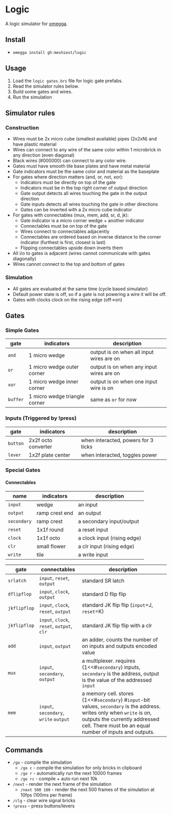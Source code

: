 # Logic

A logic simulator for [omegga](https://github.com/brickadia-community/omegga).

## Install

* `omegga install gh:meshiest/logic`

## Usage

1. Load the `logic gates.brs` file for logic gate prefabs.
2. Read the simulator rules below.
3. Build some gates and wires.
4. Run the simulation

## Simulator rules

### Construction

* Wires must be 2x micro cube (smallest available) pipes (2x2xN) and have plastic material
* Wires can connect to any wire of the same color within 1 microbrick in any direction (even diagonal)
* Black wires (#000000) can connect to any color wire.
* Gates must have smooth tile base plates and have metal material
* Gate indicators must be the same color and material as the baseplate
* For gates where direction matters (and, or, not, xor):
  * Indicators must be directly on top of the gate
  * Indicators must be in the top right corner of output direction
  * Gate output detects all wires touching the gate in the output direction
  * Gate inputs detects all wires touching the gate in other directions
  * Gates can be inverted with a 2x micro cube indicator
* For gates with connectables (mux, mem, add, sr, d, jk):
  * Gate indicator is a micro corner wedge + another indicator
  * Connectables must be on top of the gate
  * Wires connect to connectables adjacently
  * Connectables are ordered based on inverse distance to the corner indicator (furthest is first, closest is last)
  * Flipping connectables upside down inverts them
* All i/o to gates is adjacent (wires cannot communicate with gates diagonally)
* Wires cannot connect to the top and bottom of gates

### Simulation

* All gates are evaluated at the same time (cycle based simulator)
* Default power state is off, so if a gate is not powering a wire it will be off.
* Gates with clocks clock on the rising edge (off->on)

## Gates

### Simple Gates

|gate|indicators|description|
|-|-|-|
|`and`|1 micro wedge|output is on when all input wires are on|
|`or`|1 micro wedge outer corner|output is on when any input wires are on|
|`xor`|1 micro wedge inner corner|output is on when one input wire is on|
|`buffer`|1 micro wedge triangle corner|same as `or` for now|

### Inputs (Triggered by !press)

|gate|indicators|description|
|-|-|-|
|`button`|2x2f octo converter|when interacted, powers for 3 ticks|
|`lever`|1x2f plate center|when interacted, toggles power|

### Special Gates

#### Connectables
|name|indicators|description|
|-|-|-|
|`input`|wedge|an input|
|`output`|ramp crest end|an output|
|`secondary`|ramp crest|a secondary input/output|
|`reset`|1x1f round|a reset input|
|`clock`|1x1f octo|a clock input (rising edge)|
|`clr`|small flower|a clr input (rising edge)|
|`write`|tile|a write input|

|gate|connectables|description|
|-|-|-|
|`srlatch`|`input`, `reset`, `output`|standard SR latch|
|`dflipflop`|`input`, `clock`, `output`|standard D flip flip|
|`jkflipflop`|`input`, `clock`, `reset`, `output`|standard JK flip flip (`input`=J, `reset`=K)|
|`jkflipflop`|`input`, `clock`, `reset`, `output`, `clr`|standard JK flip flip with a clr|
|`add`|`input`, `output`|an adder, counts the number of on inputs and outputs encoded value|
|`mux`|`input`, `secondary`, `output`|a multiplexer. requires (1<<#`secondary`) inputs, `secondary` is the address, output is the value of the addressed `input`|
|`mem`|`input`, `secondary`, `write` `output`|a memory cell. stores (1<<#`secondary`) #`input`-bit values, `secondary` is the address. writes only when `write` is on, outputs the currently addressed cell. There must be an equal number of inputs and outputs.|


## Commands

* `/go` - compile the simulation
  * `/go c` - compile the simulation for only bricks in clipboard
  * `/go r` - automatically run the next 10000 frames
  * `/go rc` - compile + auto run next 10k
* `/next` - render the next frame of the simulation
  * `/next 500 100` - render the next 500 frames of the simulation at 10fps (100ms per frame)
* `/clg` - clear wire signal bricks
* `!press` - press buttons/levers
